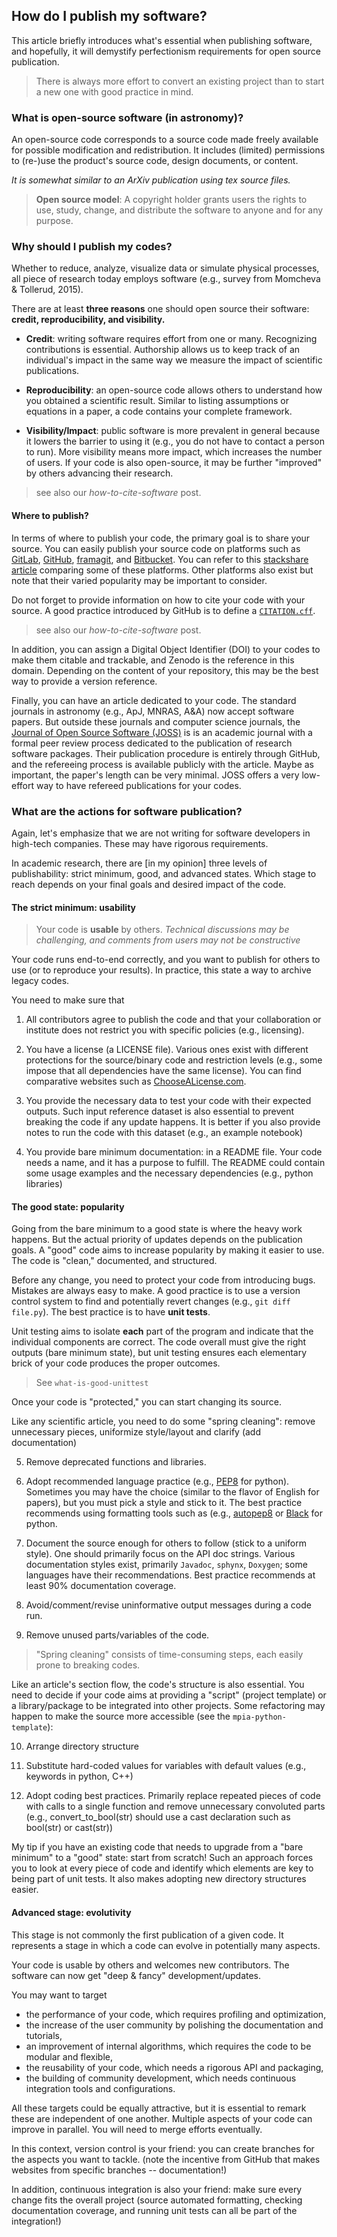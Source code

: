 ## How do I publish my software?

This article briefly introduces what's essential when publishing software, and hopefully, it will demystify perfectionism requirements for open source publication.

> There is always more effort to convert an existing project than to start a new one with good practice in mind. 

### What is **open-source** software (in astronomy)?

An open-source code corresponds to a source code made freely available for possible modification and redistribution. It includes (limited) permissions to (re-)use the product's source code, design documents, or content. 

_It is somewhat similar to an ArXiv publication using tex source files._

> **Open source model**: A copyright holder grants users the rights to use, study, change, and distribute the software to anyone and for any purpose.

### Why should I publish my codes?

Whether to reduce, analyze, visualize data or simulate physical processes, all piece of research today employs software (e.g., survey from Momcheva & Tollerud, 2015).

There are at least **three reasons** one should open source their software: **credit, reproducibility, and visibility.**

* **Credit**: writing software requires effort from one or many. Recognizing contributions is essential. Authorship allows us to keep track of an individual's impact in the same way we measure the impact of scientific publications. 

* **Reproducibility**: an open-source code allows others to understand how you obtained a scientific result. Similar to listing assumptions or equations in a paper, a code contains your complete framework.

* **Visibility/Impact**: public software is more prevalent in general because it lowers the barrier to using it (e.g., you do not have to contact a person to run). More visibility means more impact, which increases the number of users. If your code is also open-source, it may be further "improved" by others advancing their research.

> see also our _how-to-cite-software_ post.

#### Where to publish?

In terms of where to publish your code, the primary goal is to share your source. You can easily publish your source code on platforms such as [GitLab](https://gitlab.com/), [GitHub](https://github.com/), [framagit](https://framagit.org/), and [Bitbucket](https://bitbucket.org/). You can refer to this [stackshare article](https://stackshare.io/stackups/bitbucket-vs-github-vs-gitlab) comparing some of these platforms. Other platforms also exist but note that their varied popularity may be important to consider.

Do not forget to provide information on how to cite your code with your source. A good practice introduced by GitHub is to define a [`CITATION.cff`](https://citation-file-format.github.io/).

> see also our _how-to-cite-software_ post.

In addition, you can assign a Digital Object Identifier (DOI) to your codes to make them citable and trackable, and Zenodo is the reference in this domain. Depending on the content of your repository, this may be the best way to provide a version reference. 

Finally, you can have an article dedicated to your code. The standard journals in astronomy (e.g., ApJ, MNRAS, A&A) now accept software papers. But outside these journals and computer science journals, the [Journal of Open Source Software (JOSS)](https://joss.theoj.org/) is is an academic journal with a formal peer review process dedicated to the publication of research software packages. Their publication procedure is entirely through GitHub, and the refereeing process is available publicly with the article. Maybe as important, the paper's length can be very minimal. JOSS offers a very low-effort way to have refereed publications for your codes.  

### What are the actions for software publication?

Again, let's emphasize that we are not writing for software developers in high-tech companies. These may have rigorous requirements.

In academic research, there are [in my opinion] three levels of publishability: strict minimum, good, and advanced states. Which stage to reach depends on your final goals and desired impact of the code.

#### The strict minimum: usability

> Your code is **usable** by others. _Technical discussions may be challenging, and comments from users may not be constructive_

Your code runs end-to-end correctly, and you want to publish for others to use (or to reproduce your results).
In practice, this state a way to archive legacy codes. 

You need to make sure that

1. All contributors agree to publish the code and that your collaboration or institute does not restrict you with specific policies (e.g., licensing).

2. You have a license (a LICENSE file). Various ones exist with different protections for the source/binary code and restriction levels (e.g., some impose that all dependencies have the same license). You can find comparative websites such as [ChooseALicense.com](https://choosealicense.com/licenses/).

3. You provide the necessary data to test your code with their expected outputs. Such input reference dataset is also essential to prevent breaking the code if any update happens. It is better if you also provide notes to run the code with this dataset (e.g., an example notebook)

4. You provide bare minimum documentation: in a README file. Your code needs a name, and it has a purpose to fulfill. The README could contain some usage examples and the necessary dependencies (e.g., python libraries)

#### The good state: popularity

Going from the bare minimum to a good state is where the heavy work happens. But the actual priority of updates depends on the publication goals. A "good" code aims to increase popularity by making it easier to use. The code is "clean," documented, and structured.

Before any change, you need to protect your code from introducing bugs. Mistakes are always easy to make. A good practice is to use a version control system to find and potentially revert changes (e.g., `git diff file.py`). The best practice is to have **unit tests**. 

Unit testing aims to isolate **each** part of the program and indicate that the individual components are correct. The code overall must give the right outputs (bare minimum state), but unit testing ensures each elementary brick of your code produces the proper outcomes.

> See `what-is-good-unittest` 

Once your code is "protected," you can start changing its source.  

Like any scientific article, you need to do some "spring cleaning": remove unnecessary pieces, uniformize style/layout and clarify (add documentation)

5. Remove deprecated functions and libraries. 

6. Adopt recommended language practice (e.g., [PEP8](https://www.python.org/dev/peps/pep-0008/) for python). Sometimes you may have the choice (similar to the flavor of English for papers), but you must pick a style and stick to it. The best practice recommends using formatting tools such as (e.g., [autopep8](https://github.com/peter-evans/autopep8) or [Black](https://github.com/psf/black) for python.

7. Document the source enough for others to follow (stick to a uniform style). One should primarily focus on the API doc strings. Various documentation styles exist, primarily `Javadoc`, `sphynx`, `Doxygen`; some languages have their recommendations. Best practice recommends at least 90% documentation coverage.

8. Avoid/comment/revise uninformative output messages during a code run.

9. Remove unused parts/variables of the code.

> "Spring cleaning" consists of time-consuming steps, each easily prone to breaking codes.

Like an article's section flow, the code's structure is also essential. You need to decide if your code aims at providing a "script" (project template) or a library/package to be integrated into other projects. Some refactoring may happen to make the source more accessible (see the `mpia-python-template`):

10. Arrange directory structure

11. Substitute hard-coded values for variables with default values (e.g., keywords in python, C++)

12. Adopt coding best practices. Primarily replace repeated pieces of code with calls to a single function and remove unnecessary convoluted parts (e.g., convert_to_bool(str) should use a cast declaration such as bool(str) or cast<bool>(str))

My tip if you have an existing code that needs to upgrade from a "bare minimum" to a "good" state: start from scratch! Such an approach forces you to look at every piece of code and identify which elements are key to being part of unit tests. It also makes adopting new directory structures easier.

#### Advanced stage: evolutivity

This stage is not commonly the first publication of a given code. It represents a stage in which a code can evolve in potentially many aspects.

Your code is usable by others and welcomes new contributors. The software can now get "deep & fancy" development/updates.

You may want to target 
* the performance of your code, which requires profiling and optimization,
* the increase of the user community by polishing the documentation and tutorials,
* an improvement of internal algorithms, which requires the code to be modular and flexible,
* the reusability of your code, which needs a rigorous  API and packaging,
* the building of community development, which needs continuous integration tools and configurations.

All these targets could be equally attractive, but it is essential to remark these are independent of one another. 
Multiple aspects of your code can improve in parallel. You will need to merge efforts eventually.

In this context, version control is your friend: you can create branches for the aspects you want to tackle. (note the incentive from GitHub that makes websites from specific branches -- documentation!)

In addition, continuous integration is also your friend: make sure every change fits the overall project (source automated formatting, checking documentation coverage, and running unit tests can all be part of the integration!)
